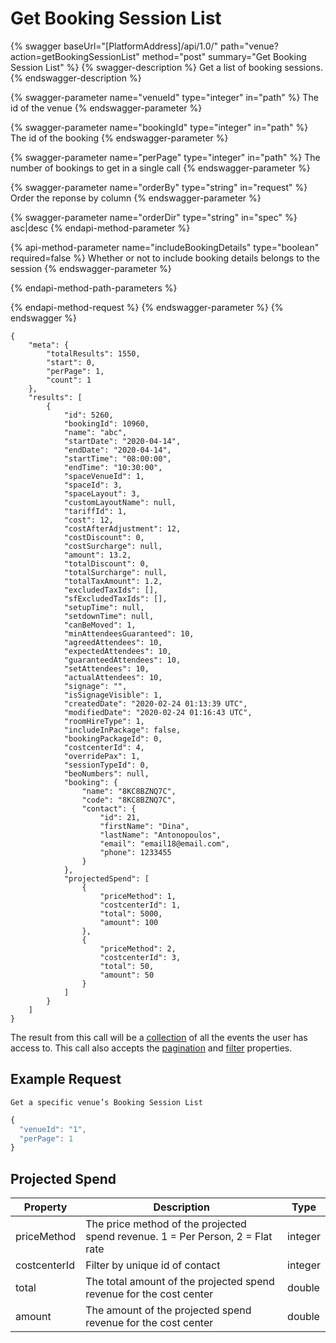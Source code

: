 # Get Booking Session List

{% swagger baseUrl="[PlatformAddress]/api/1.0/" path="venue?action=getBookingSessionList" method="post" summary="Get Booking Session List" %}
{% swagger-description %}
Get a list of booking sessions.
{% endswagger-description %}

{% swagger-parameter name="venueId" type="integer" in="path" %}
The id of the venue
{% endswagger-parameter %}

{% swagger-parameter name="bookingId" type="integer" in="path" %}
The id of the booking
{% endswagger-parameter %}

{% swagger-parameter name="perPage" type="integer" in="path" %}
The number of bookings to get in a single call
{% endswagger-parameter %}

{% swagger-parameter name="orderBy" type="string" in="request" %}
Order the reponse by column
{% endswagger-parameter %}

{% swagger-parameter name="orderDir" type="string" in="spec" %}
asc|desc
{% endapi-method-parameter %}

{% api-method-parameter name="includeBookingDetails" type="boolean" required=false %}
Whether or not to include booking details belongs to the session
{% endswagger-parameter %}

{% endapi-method-path-parameters %}

{% endapi-method-request %}
{% endswagger-parameter %}
{% endswagger %}

```
{
    "meta": {
        "totalResults": 1550,
        "start": 0,
        "perPage": 1,
        "count": 1
    },
    "results": [
        {
            "id": 5260,
            "bookingId": 10960,
            "name": "abc",
            "startDate": "2020-04-14",
            "endDate": "2020-04-14",
            "startTime": "08:00:00",
            "endTime": "10:30:00",
            "spaceVenueId": 1,
            "spaceId": 3,
            "spaceLayout": 3,
            "customLayoutName": null,
            "tariffId": 1,
            "cost": 12,
            "costAfterAdjustment": 12,
            "costDiscount": 0,
            "costSurcharge": null,
            "amount": 13.2,
            "totalDiscount": 0,
            "totalSurcharge": null,
            "totalTaxAmount": 1.2,
            "excludedTaxIds": [],
            "sfExcludedTaxIds": [],
            "setupTime": null,
            "setdownTime": null,
            "canBeMoved": 1,
            "minAttendeesGuaranteed": 10,
            "agreedAttendees": 10,
            "expectedAttendees": 10,
            "guaranteedAttendees": 10,
            "setAttendees": 10,
            "actualAttendees": 10,
            "signage": "",
            "isSignageVisible": 1,
            "createdDate": "2020-02-24 01:13:39 UTC",
            "modifiedDate": "2020-02-24 01:16:43 UTC",
            "roomHireType": 1,
            "includeInPackage": false,
            "bookingPackageId": 0,
            "costcenterId": 4,
            "overridePax": 1,
            "sessionTypeId": 0,
            "beoNumbers": null,
            "booking": {
                "name": "8KC8BZNQ7C",
                "code": "8KC8BZNQ7C",
                "contact": {
                    "id": 21,
                    "firstName": "Dina",
                    "lastName": "Antonopoulos",
                    "email": "email18@email.com",
                    "phone": 1233455
                }
            },
            "projectedSpend": [
                {
                    "priceMethod": 1,
                    "costcenterId": 1,
                    "total": 5000,
                    "amount": 100
                },
                {
                    "priceMethod": 2,
                    "costcenterId": 3,
                    "total": 50,
                    "amount": 50
                }
            ]
        }
    ]
}
```

The result from this call will be a [collection](../../getting-started/interpreting-the-response/collections.md) of all the events the user has access to. This call also accepts the [pagination](../../getting-started/interpreting-the-response/pagination.md) and [filter](../../getting-started/interpreting-the-response/filtering.md) properties.

## Example Request

`Get a specific venue’s Booking Session List`

```javascript
{
  "venueId": "1",
  "perPage": 1
}
```

## Projected Spend

| Property           | Description                                                                    | Type     |
| ------------------ | ------------------------------------------------------------------------------ | -------- |
| priceMethod        | The price method of the projected spend revenue. 1 = Per Person, 2 = Flat rate | integer  |
| costcenterId       | Filter by unique id of contact                                                 | integer  |
| total              | The total amount of the projected spend revenue for the cost center| double    | double   |
| amount             | The amount of the projected spend revenue for the cost center                  | double   |
